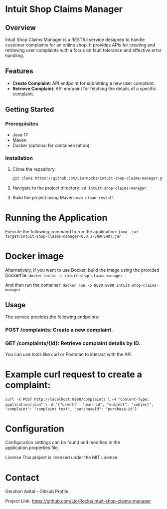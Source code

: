 # Intuit Shop Claims Manager

## Overview
Intuit Shop Claims Manager is a RESTful service designed to handle customer complaints for an online shop. It provides APIs for creating and retrieving user complaints with a focus on fault tolerance and effective error handling.

## Features
- **Create Complaint**: API endpoint for submitting a new user complaint.
- **Retrieve Complaint**: API endpoint for fetching the details of a specific complaint.

## Getting Started

### Prerequisites
- Java 17
- Maven
- Docker (optional for containerization)

### Installation
1. Clone the repository:
   ```sh
   git clone https://github.com/LiorRocks/intuit-shop-claims-manager.git

2. Navigate to the project directory:
```cd intuit-shop-claims-manager```

3. Build the project using Maven:
```mvn clean install```

# Running the Application
Execute the following command to run the application:
```java -jar target/intuit-shop-claims-manager-0.0.1-SNAPSHOT.jar ```

# Docker image
Alternatively, if you want to use Docker, build the image using the provided Dockerfile:
```docker build -t intuit-shop-claims-manager .```

And then run the container:
```docker run -p 8080:8080 intuit-shop-claims-manager ```

## Usage
The service provides the following endpoints:

### POST /complaints: Create a new complaint.
### GET /complaints/{id}: Retrieve complaint details by ID.
You can use tools like curl or Postman to interact with the API.

# Example curl request to create a complaint:
```curl -X POST http://localhost:8080/complaints \```
```-H "Content-Type: application/json" \```
```-d '{"userId": "user-id", "subject": "subject", "complaint": "complaint text", "purchaseId": "purchase-id"}'```



# Configuration
Configuration settings can be found and modified in the application.properties file.

License
This project is licensed under the MIT License.

# Contact
Gershon Avital - GitHub Profile

Project Link: https://github.com/LiorRocks/intuit-shop-claims-manager
